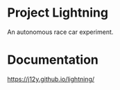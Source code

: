 
# Project Lightning

An autonomous race car experiment.

# Documentation

https://j12y.github.io/lightning/

